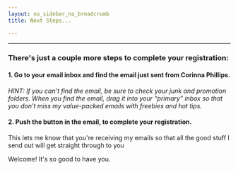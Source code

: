 ```yaml
---
layout: no_sidebar_no_breadcrumb
title: Next Steps...

---
```

***
### There's just a couple more steps to complete your registration:

#### 1. Go to your email inbox and find the email just sent from <b>Corinna Phillips</b>.<br>
<i>HINT: If you can't find the email, be sure to check your junk and promotion folders. When you find the email, drag it into your “primary” inbox so that you don’t miss my value-packed emails with freebies and hot tips. </i>

#### 2. Push the button in the email, to complete your registration. 
This lets me know that you're receiving my emails so that all the good stuff I send out will get straight through to you

Welcome! It's so good to have you.
